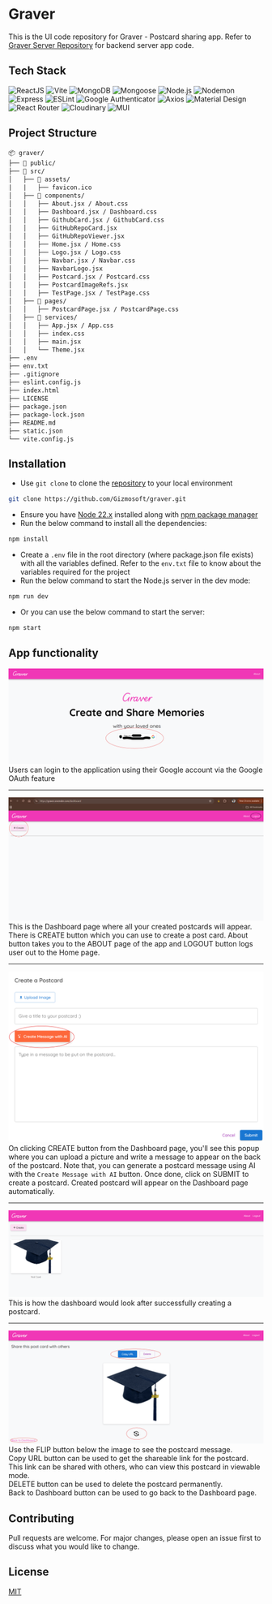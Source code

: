 # Graver

This is the UI code repository for Graver - Postcard sharing app. Refer to [Graver Server Repository](https://github.com/Gizmosoft/graver-server) for backend server app code.  

## Tech Stack  

![ReactJS](https://img.shields.io/badge/React-20232A?style=for-the-badge&logo=react&logoColor=61DAFB)
![Vite](https://img.shields.io/badge/Vite-646CFF?logo=vite&logoColor=fff&style=for-the-badge)
![MongoDB](https://img.shields.io/badge/MongoDB-47A248?logo=mongodb&logoColor=fff&style=for-the-badge)
![Mongoose](https://img.shields.io/badge/Mongoose-800?logo=mongoose&logoColor=fff&style=for-the-badge)
![Node.js](https://img.shields.io/badge/Node.js-5FA04E?logo=nodedotjs&logoColor=fff&style=for-the-badge)
![Nodemon](https://img.shields.io/badge/Nodemon-76D04B?logo=nodemon&logoColor=fff&style=for-the-badge)
![Express](https://img.shields.io/badge/Express-000?logo=express&logoColor=fff&style=for-the-badge)
![ESLint](https://img.shields.io/badge/ESLint-4B32C3?logo=eslint&logoColor=fff&style=for-the-badge)
![Google Authenticator](https://img.shields.io/badge/Google%20Authenticator-4285F4?logo=googleauthenticator&logoColor=fff&style=for-the-badge)
![Axios](https://img.shields.io/badge/Axios-5A29E4?logo=axios&logoColor=fff&style=for-the-badge)
![Material Design](https://img.shields.io/badge/Material%20Design-757575?logo=materialdesign&logoColor=fff&style=for-the-badge)
![React Router](https://img.shields.io/badge/React%20Router-CA4245?logo=reactrouter&logoColor=fff&style=for-the-badge)
![Cloudinary](https://img.shields.io/badge/Cloudinary-3448C5?logo=cloudinary&logoColor=fff&style=for-the-badge)
![MUI](https://img.shields.io/badge/MUI-007FFF?logo=mui&logoColor=fff&style=for-the-badge)

## Project Structure  

```text
📦 graver/
├── 📁 public/                   
├── 📁 src/                      
│   ├── 📁 assets/      
|   |   ├── favicon.ico         
│   ├── 📁 components/          
│   │   ├── About.jsx / About.css
│   │   ├── Dashboard.jsx / Dashboard.css
│   │   ├── GithubCard.jsx / GithubCard.css
│   │   ├── GitHubRepoCard.jsx
│   │   ├── GitHubRepoViewer.jsx
│   │   ├── Home.jsx / Home.css
│   │   ├── Logo.jsx / Logo.css
│   │   ├── Navbar.jsx / Navbar.css
│   │   ├── NavbarLogo.jsx
│   │   ├── Postcard.jsx / Postcard.css
│   │   ├── PostcardImageRefs.jsx
│   │   ├── TestPage.jsx / TestPage.css
│   ├── 📁 pages/                
│   │   ├── PostcardPage.jsx / PostcardPage.css
│   ├── 📁 services/             
│   │   ├── App.jsx / App.css
│   │   ├── index.css
│   │   ├── main.jsx
│   │   └── Theme.jsx
├── .env
├── env.txt                      
├── .gitignore                   
├── eslint.config.js             
├── index.html                   
├── LICENSE                      
├── package.json                 
├── package-lock.json           
├── README.md                    
├── static.json                  
└── vite.config.js            
```

## Installation

- Use `git clone` to clone the [repository](https://github.com/Gizmosoft/graver.git) to your local environment  

```bash
git clone https://github.com/Gizmosoft/graver.git
```

- Ensure you have [Node 22.x](https://nodejs.org/en/download) installed along with [npm package manager](https://docs.npmjs.com/downloading-and-installing-node-js-and-npm)  
- Run the below command to install all the dependencies:  

```bash
npm install
```

- Create a `.env` file in the root directory (where package.json file exists) with all the variables defined. Refer to the `env.txt` file to know about the variables required for the project  
- Run the below command to start the Node.js server in the dev mode:

```bash
npm run dev
```

- Or you can use the below command to start the server:

```bash
npm start
```

## App functionality

![Home Page](./src/assets/documentation/home.png)  
Users can login to the application using their Google account via the Google OAuth feature  

---
![Dashboard Page](./src/assets/documentation/dashboard.png)  
This is the Dashboard page where all your created postcards will appear. There is CREATE button which you can use to create a post card. About button takes you to the ABOUT page of the app and LOGOUT button logs user out to the Home page.  

---
![Create Postcard](./src/assets/documentation/create.png)  
On clicking CREATE button from the Dashboard page, you'll see this popup where you can upload a picture and write a message to appear on the back of the postcard. Note that, you can generate a postcard message using AI with the `Create Message with AI` button. Once done, click on SUBMIT to create a postcard. Created postcard will appear on the Dashboard page automatically.  

---
![Final Dashboard Page](./src/assets/documentation/dashboard2.png)  
This is how the dashboard would look after successfully creating a postcard.  

---
![Postcard Page](./src/assets/documentation/postcard.png)  
Use the FLIP button below the image to see the postcard message.  
Copy URL button can be used to get the shareable link for the postcard. This link can be shared with others, who can view this postcard in viewable mode.  
DELETE button can be used to delete the postcard permanently.  
Back to Dashboard button can be used to go back to the Dashboard page.  

## Contributing

Pull requests are welcome. For major changes, please open an issue first
to discuss what you would like to change.

## License

[MIT](https://choosealicense.com/licenses/mit/)
